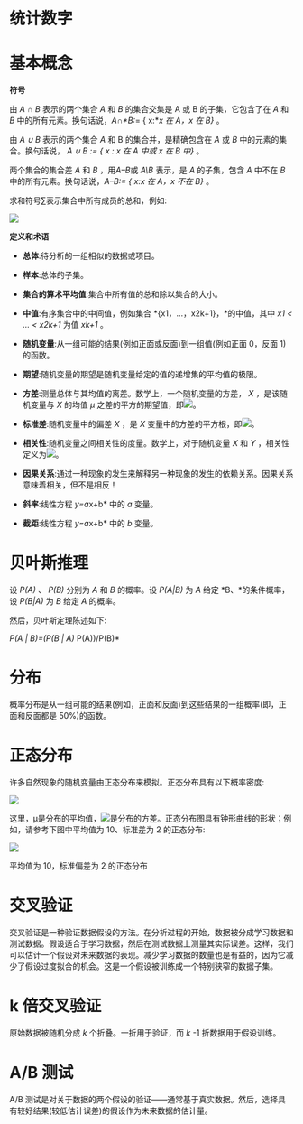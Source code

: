 <title>Unknown</title>  <link href="../stylesheet.css" rel="stylesheet" type="text/css"> <link href="../page_styles.css" rel="stylesheet" type="text/css">

# 统计数字

<title>Unknown</title>  <link href="../stylesheet.css" rel="stylesheet" type="text/css"> <link href="../page_styles.css" rel="stylesheet" type="text/css">

# 基本概念

**符号**

由 *A ∩ B* 表示的两个集合 *A* 和 *B* 的集合交集是 A 或 B 的子集，它包含了在 *A* 和 *B* 中的所有元素。换句话说，*A∩**B*:*= { x:**x 在 A，x 在 B}* 。

由 *A ∪ B* 表示的两个集合 *A* 和 B 的集合并，是精确包含在 *A* 或 *B* 中的元素的集合。换句话说， *A ∪ B := { x : x 在 A 中或 x 在 B 中}* 。

两个集合的集合差 *A* 和 *B* ，用*A–B*或 *A\B* 表示，是 *A* 的子集，包含 *A* 中不在 *B* 中的所有元素。换句话说，*A–B:= { x:x 在 A，x 不在 B}* 。

求和符号∑表示集合中所有成员的总和，例如:

![](Images/56c8332f-77a9-4a01-b18c-865fdab4ad0d.png)

**定义和术语**

*   **总体**:待分析的一组相似的数据或项目。
*   **样本**:总体的子集。
*   **集合的算术平均值**:集合中所有值的总和除以集合的大小。
*   **中值**:有序集合中的中间值，例如集合 *{x1，…，x2k+1}，*的中值，其中 *x1 < … < x2k+1* 为值 *xk+1* 。
*   **随机变量**:从一组可能的结果(例如正面或反面)到一组值(例如正面 0，反面 1)的函数。
*   **期望**:随机变量的期望是随机变量给定的值的递增集的平均值的极限。
*   **方差**:测量总体与其均值的离差。数学上，一个随机变量的方差， *X* ，是该随机变量与 *X* 的均值 *μ* 之差的平方的期望值，即![](Images/1756b292-2e96-4c8a-96ea-cb65738957fe.png)。

*   **标准差**:随机变量中的偏差 *X* ，是 *X* 变量中的方差的平方根，即![](Images/d13c3d36-c49f-4be8-bcc6-d070ab372d16.png)。
*   **相关性**:随机变量之间相关性的度量。数学上，对于随机变量 *X* 和 *Y* ，相关性定义为![](Images/9a5119ff-c88c-44b2-a405-a09dc684cd34.png)。
*   **因果关系**:通过一种现象的发生来解释另一种现象的发生的依赖关系。因果关系意味着相关，但不是相反！
*   **斜率**:线性方程 *y=a*x+b* 中的 *a* 变量。
*   **截距**:线性方程 *y=a*x+b* 中的 *b* 变量。

<title>Unknown</title>  <link href="../stylesheet.css" rel="stylesheet" type="text/css"> <link href="../page_styles.css" rel="stylesheet" type="text/css">

# 贝叶斯推理

设 *P(A)* 、 *P(B)* 分别为 *A* 和 *B* 的概率。设 *P(A|B)* 为 *A* 给定 *B、*的条件概率，设 *P(B|A)* 为 *B* 给定 *A* 的概率。

然后，贝叶斯定理陈述如下:

*P(A | B)=(P(B | A)* P(A))/P(B)*

<title>Unknown</title>  <link href="../stylesheet.css" rel="stylesheet" type="text/css"> <link href="../page_styles.css" rel="stylesheet" type="text/css">

# 分布

概率分布是从一组可能的结果(例如，正面和反面)到这些结果的一组概率(即，正面和反面都是 50%)的函数。

<title>Unknown</title>  <link href="../stylesheet.css" rel="stylesheet" type="text/css"> <link href="../page_styles.css" rel="stylesheet" type="text/css">

# 正态分布

许多自然现象的随机变量由正态分布来模拟。正态分布具有以下概率密度:

![](Images/c8112696-6cad-400f-b969-7b35bc619a0e.png)

这里，μ是分布的平均值，![](Images/e51a2c42-41d1-49b1-a8a4-6d2873446a0e.png)是分布的方差。正态分布图具有钟形曲线的形状；例如，请参考下图中平均值为 10、标准差为 2 的正态分布:

![](Images/51a4faaf-3071-444d-a400-dc63d2c52b3a.png)

平均值为 10，标准偏差为 2 的正态分布

<title>Unknown</title>  <link href="../stylesheet.css" rel="stylesheet" type="text/css"> <link href="../page_styles.css" rel="stylesheet" type="text/css">

# 交叉验证

交叉验证是一种验证数据假设的方法。在分析过程的开始，数据被分成学习数据和测试数据。假设适合于学习数据，然后在测试数据上测量其实际误差。这样，我们可以估计一个假设对未来数据的表现。减少学习数据的数量也是有益的，因为它减少了假设过度拟合的机会。这是一个假设被训练成一个特别狭窄的数据子集。

<title>Unknown</title>  <link href="../stylesheet.css" rel="stylesheet" type="text/css"> <link href="../page_styles.css" rel="stylesheet" type="text/css">

# k 倍交叉验证

原始数据被随机分成 *k* 个折叠。一折用于验证，而 *k* -1 折数据用于假设训练。

<title>Unknown</title>  <link href="../stylesheet.css" rel="stylesheet" type="text/css"> <link href="../page_styles.css" rel="stylesheet" type="text/css">

# A/B 测试

A/B 测试是对关于数据的两个假设的验证——通常基于真实数据。然后，选择具有较好结果(较低估计误差)的假设作为未来数据的估计量。
